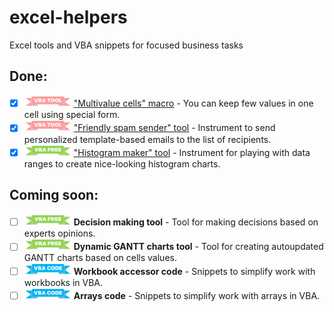 # excel-helpers
Excel tools and VBA snippets for focused business tasks

## Done:
- [x] <img src="/static/vba.png" width="75"> ["Multivalue cells" macro](https://github.com/sergey-frolov-pets/excel-helpers/tree/master/tools/multivalue_cells) - You can keep few values in one cell using special form.
- [x] <img src="/static/vba.png" width="75"> ["Friendly spam sender" tool](https://github.com/sergey-frolov-pets/excel-helpers/tree/master/tools/friendly_spam) - Instrument to send personalized template-based emails to the list of recipients.
- [x] <img src="/static/vba-free.png" width="75"> ["Histogram maker" tool](https://github.com/sergey-frolov-pets/excel-helpers/tree/master/tools/histogram_maker) - Instrument for playing with data ranges to create nice-looking histogram charts.

## Coming soon:
- [ ] <img src="/static/vba-free.png" width="75"> **Decision making tool** - Tool for making decisions based on experts opinions.
- [ ] <img src="/static/vba-free.png" width="75"> **Dynamic GANTT charts tool** - Tool for creating autoupdated GANTT charts based on cells values.
- [ ] <img src="/static/snippets.png" width="75"> **Workbook accessor code** - Snippets to simplify work with workbooks in VBA.
- [ ] <img src="/static/snippets.png" width="75"> **Arrays code** - Snippets to simplify work with arrays in VBA.